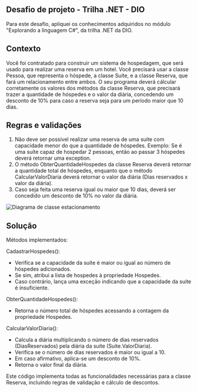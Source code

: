 ## Desafio de projeto - Trilha .NET - DIO
Para este desafio, apliquei os conhecimentos adquiridos no módulo "Explorando a linguagem C#", da trilha .NET da DIO.

## Contexto
Você foi contratado para construir um sistema de hospedagem, que será usado para realizar uma reserva em um hotel. Você precisará usar a classe Pessoa, que representa o hóspede, a classe Suíte, e a classe Reserva, que fará um relacionamento entre ambos.
O seu programa deverá cálcular corretamente os valores dos métodos da classe Reserva, que precisará trazer a quantidade de hóspedes e o valor da diária, concedendo um desconto de 10% para caso a reserva seja para um período maior que 10 dias.

## Regras e validações
1. Não deve ser possível realizar uma reserva de uma suíte com capacidade menor do que a quantidade de hóspedes. Exemplo: Se é uma suíte capaz de hospedar 2 pessoas, então ao passar 3 hóspedes deverá retornar uma exception.
2. O método ObterQuantidadeHospedes da classe Reserva deverá retornar a quantidade total de hóspedes, enquanto que o método CalcularValorDiaria deverá retornar o valor da diária (Dias reservados x valor da diária).
3. Caso seja feita uma reserva igual ou maior que 10 dias, deverá ser concedido um desconto de 10% no valor da diária.


![Diagrama de classe estacionamento](diagrama_classe_hotel.png)

## Solução

Métodos implementados:

CadastrarHospedes():
- Verifica se a capacidade da suíte é maior ou igual ao número de hóspedes adicionados.
- Se sim, atribui a lista de hospedes à propriedade Hospedes.
- Caso contrário, lança uma exceção indicando que a capacidade da suíte é insuficiente.

ObterQuantidadeHospedes():
- Retorna o número total de hóspedes acessando a contagem da propriedade Hospedes.

CalcularValorDiaria():
- Calcula a diária multiplicando o número de dias reservados (DiasReservados) pela diária da suíte (Suite.ValorDiaria).
- Verifica se o número de dias reservados é maior ou igual a 10.
- Em caso afirmativo, aplica-se um desconto de 10%.
- Retorna o valor final da diária.

Este código implementa todas as funcionalidades necessárias para a classe Reserva, incluindo regras de validação e cálculo de descontos.

